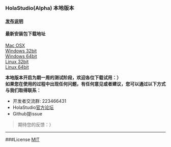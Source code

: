 ### HolaStudio(Alpha) 本地版本

#### [发布说明](https://github.com/Holaverse/HolaStudioLocalEdition/ReleaseNotes.md)

#### 最新安装包下载地址

[Mac OSX](http://pan.baidu.com/s/1pLQoaMJ)  
[Windows 32bit](http://pan.baidu.com/s/1pKUH5kn)  
[Windows 64bit](http://pan.baidu.com/s/1o7G6y0a)  
[Linux 32bit](http://pan.baidu.com/s/1c1UxVtY)  
[Linux 64bit](http://pan.baidu.com/s/1pLKixJH)

**本地版本开启为期一周的测试阶段，欢迎各位下载试用：）**<br>
**如果您在使用的过程中出现任何问题，有任何意见或者建议，您可以通过以下方式与我们取得联系：**  
- 开发者交流群: 223466431
- HolaStudio[官方论坛](http://support.holaverse.cn)
- Github提issue

> 期待您的反馈：）

---

###License [MIT](https://github.com/Holaverse/HolaStudioLocalEdition/LICENSE)

